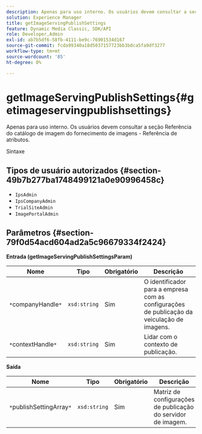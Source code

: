 ```yaml
---
description: Apenas para uso interno. Os usuários devem consultar a seção Referência do catálogo de imagem do fornecimento de imagens - Referência de atributos.
solution: Experience Manager
title: getImageServingPublishSettings
feature: Dynamic Media Classic, SDK/API
role: Developer,Admin
exl-id: ab7b5df6-58fb-4111-be9c-76901534d167
source-git-commit: fcda99340a18d5037157723bb3bdca5fa9df3277
workflow-type: tm+mt
source-wordcount: '85'
ht-degree: 0%

---
```


# getImageServingPublishSettings{#getimageservingpublishsettings}

Apenas para uso interno. Os usuários devem consultar a seção Referência do catálogo de imagem do fornecimento de imagens - Referência de atributos.

Sintaxe

## Tipos de usuário autorizados {#section-49b7b277ba1748499121a0e90996458c}

* `IpsAdmin`
* `IpsCompanyAdmin`
* `TrialSiteAdmin`
* `ImagePortalAdmin`

## Parâmetros {#section-79f0d54acd604ad2a5c96679334f2424}

**Entrada (getImageServingPublishSettingsParam)**

| Nome | Tipo | Obrigatório | Descrição |
|---|---|---|---|
| `*`companyHandle`*` | `xsd:string` | Sim | O identificador para a empresa com as configurações de publicação da veiculação de imagens. |
| `*`contextHandle`*` | `xsd:string` | Sim | Lidar com o contexto de publicação. |

**Saída**

| Nome | Tipo | Obrigatório | Descrição |
|---|---|---|---|
| `*`publishSettingArray`*` | `xsd:string` | Sim | Matriz de configurações de publicação do servidor de imagem. |

